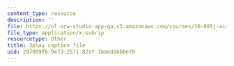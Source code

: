 ```yaml
---
content_type: resource
description: ''
file: https://ol-ocw-studio-app-qa.s3.amazonaws.com/courses/16-885j-aircraft-systems-engineering-fall-2005/297989f69e73257182af1baedab6be79_FB0pyYTs2mw.srt
file_type: application/x-subrip
resourcetype: Other
title: 3play caption file
uid: 297989f6-9e73-2571-82af-1baedab6be79
---
```

